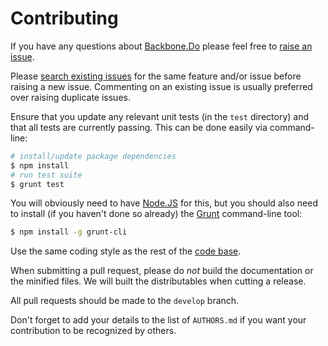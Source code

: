 # Contributing

If you have any questions about [Backbone.Do][0] please feel free to [raise an issue][2].

Please [search existing issues][1] for the same feature and/or issue before raising a new issue. Commenting on an
existing issue is usually preferred over raising duplicate issues.

Ensure that you update any relevant unit tests (in the `test` directory) and that all tests are currently passing. This
can be done easily via command-line:

``` bash
# install/update package dependencies
$ npm install
# run test suite
$ grunt test
```

You will obviously need to have [Node.JS][3] for this, but you should also need to install (if you haven't done so
already) the [Grunt][4] command-line tool:

``` bash
$ npm install -g grunt-cli
```

Use the same coding style as the rest of the [code base][0].

When submitting a pull request, please do *not* build the documentation or the minified files. We will built the
distributables when cutting a release.

All pull requests should be made to the `develop` branch.

Don't forget to add your details to the list of `AUTHORS.md` if you want your contribution to be recognized by others.

[0]: https://github.com/neocotic/Backbone.Do
[1]: https://github.com/neocotic/Backbone.Do/issues
[2]: https://github.com/neocotic/Backbone.Do/issues/new
[3]: http://nodejs.org
[4]: http://gruntjs.com
